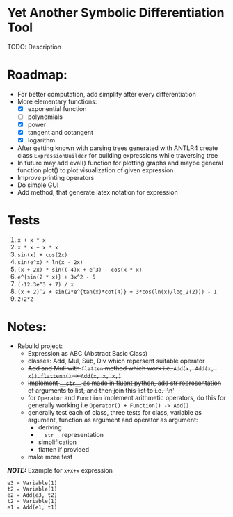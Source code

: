 # Yet Another Symbolic Differentiation Tool
TODO: Description

# Roadmap:
* For better computation, add simplify after every differentiation
* More elementary functions:
  - [x] exponential function
  - [ ] polynomials
  - [x] power
  - [x] tangent and cotangent
  - [x] logarithm
* After getting known with parsing trees generated with ANTLR4 create class `ExpressionBuilder` for building expressions while traversing tree
* In future may add eval() function for plotting graphs and maybe general function plot() to plot visualization of given expression
* Improve printing operators
* Do simple GUI
* Add method, that generate latex notation for expression

# Tests
1. `x + x * x`
2. `x * x + x * x`
3. `sin(x) + cos(2x)`
4. `sin(e^x) * ln(x - 2x)`
5. `(x + 2x) * sin((-4)x + e^3) - cos(x * x)`
6. `e^{sin(2 * x)} + 3x^2 - 5`
7. `(-12.3e^3 + 7) / x`
8. `(x + 2)^2 + sin(2*e^{tan(x)*cot(4)} + 3*cos(ln(x)/log_2(2))) - 1`
9. `2+2*2`


# Notes:
* Rebuild project:
  - Expression as ABC (Abstract Basic Class)
  - classes: Add, Mul, Sub, Div which repersent suitable operator
  - ~~Add and Mull with `flatten` method which work i.e. `Add(x, Add(x, x)).flattenn()` -> `Add(x, x, x,)`~~
  - ~~implement `__str__` as made in fluent python, add str representation of arguments to list, and then join this list to i.e. '\n'~~
  - for `Operator` and `Function` implement arithmetic operators, do this for generally working i.e `Operator() + Function() -> Add()`
  - generally test each of class, three tests for class, variable as argument, function as argument and operator as argument:
    - deriving
    - `__str__` representation
    - simplification
    - flatten if provided
  - make more test

**_NOTE:_** Example for `x+x+x` expression
```
e3 = Variable(1)
t2 = Variable(1)
e2 = Add(e3, t2)
t2 = Variable(1)
e1 = Add(e1, t1)
```
